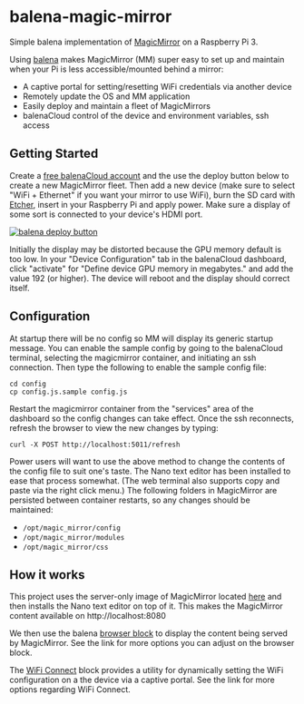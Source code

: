 # balena-magic-mirror
Simple balena implementation of [MagicMirror](https://magicmirror.builders/) on a Raspberry Pi 3.

Using [balena](https://www.balena.io/) makes MagicMirror (MM) super easy to set up and maintain when your Pi is less accessible/mounted behind a mirror:
- A captive portal for setting/resetting WiFi credentials via another device
- Remotely update the OS and MM application
- Easily deploy and maintain a fleet of MagicMirrors
- balenaCloud control of the device and environment variables, ssh access

## Getting Started
Create a [free balenaCloud account](https://dashboard.balena-cloud.com/signup?) and the use the deploy button below to create a new MagicMirror fleet. Then add a new device (make sure to select "WiFi + Ethernet" if you want your mirror to use WiFi), burn the SD card with [Etcher](https://www.balena.io/etcher/), insert in your Raspberry Pi and apply power. Make sure a display of some sort is connected to your device's HDMI port.

[![balena deploy button](https://www.balena.io/deploy.svg)](https://dashboard.balena-cloud.com/deploy?repoUrl=https://github.com/alanb128/balena-magic-mirror)

Initially the display may be distorted because the GPU memory default is too low. In your "Device Configuration" tab in the balenaCloud dashboard, click "activate" for "Define device GPU memory in megabytes." and add the value 192 (or higher). The device will reboot and the display should correct itself.

## Configuration
At startup there will be no config so MM will display its generic startup message. You can enable the sample config by going to the balenaCloud terminal, selecting the magicmirror container, and initiating an ssh connection. Then type the following to enable the sample config file:
```
cd config
cp config.js.sample config.js
```
Restart the magicmirror container from the "services" area of the dashboard so the config changes can take effect.
Once the ssh reconnects, refresh the browser to view the new changes by typing:
```
curl -X POST http://localhost:5011/refresh
```

Power users will want to use the above method to change the contents of the config file to suit one's taste. The Nano text editor has been installed to ease that process somewhat. (The web terminal also supports copy and paste via the right click menu.) The following folders in MagicMirror are persisted between container restarts, so any changes should be maintained:
- `/opt/magic_mirror/config`
- `/opt/magic_mirror/modules`
- `/opt/magic_mirror/css`

## How it works
This project uses the server-only image of MagicMirror located [here](https://hub.docker.com/r/bastilimbach/docker-magicmirror/) and then installs the Nano text editor on top of it. This makes the MagicMirror content available on http://localhost:8080

We then use the balena [browser block](https://github.com/balenablocks/browser) to display the content being served by MagicMirror. See the link for more options you can adjust on the browser block.

The [WiFi Connect](https://github.com/balenablocks/wifi-connect) block provides a utility for dynamically setting the WiFi configuration on a the device via a captive portal. See the link for more options regarding WiFi Connect.

